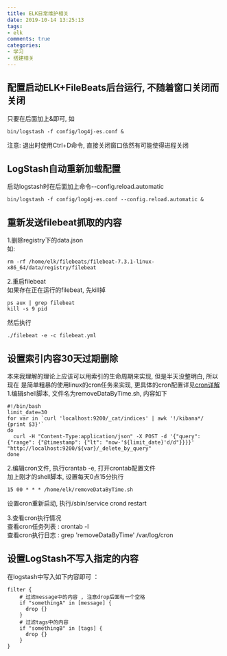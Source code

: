 ```yaml
---
title: ELK日常维护相关
date: 2019-10-14 13:25:13
tags: 
- elk
comments: true
categories: 
- 学习
- 搭建相关
---
```

## 配置启动ELK+FileBeats后台运行, 不随着窗口关闭而关闭  
只要在后面加上&即可, 如  
```shell
bin/logstash -f config/log4j-es.conf &
```
注意: 退出时使用Ctrl+D命令, 直接关闭窗口依然有可能使得进程关闭  

## LogStash自动重新加载配置  
启动logstash时在后面加上命令--config.reload.automatic  
```shell
bin/logstash -f config/log4j-es.conf --config.reload.automatic &
```

## 重新发送filebeat抓取的内容  
1.删除registry下的data.json  
如:  
```shell
rm -rf /home/elk/filebeats/filebeat-7.3.1-linux-x86_64/data/registry/filebeat
```
2.重启filebeat  
如果存在正在运行的filebeat, 先kill掉  
```shell
ps aux | grep filebeat  
kill -s 9 pid
```
然后执行  
```shell
./filebeat -e -c filebeat.yml
```

## 设置索引内容30天过期删除  
本来我理解的理论上应该可以用索引的生命周期来实现, 但是半天没整明白, 所以现在
是简单粗暴的使用linux的cron任务来实现, 更具体的cron配置详见[cron详解](https://blog.csdn.net/mengzuchao/article/details/81172305)  
1.编辑shell脚本, 文件名为removeDataByTime.sh, 内容如下  
```shell
#!/bin/bash
limit_date=30
for var in `curl 'localhost:9200/_cat/indices' | awk '!/kibana*/ {print $3}'`
do
  curl -H "Content-Type:application/json" -X POST -d '{"query": {"range": {"@timestamp": {"lt": "now-'${limit_date}'d/d"}}}}' "http://localhost:9200/${var}/_delete_by_query"
done
```
2.编辑cron文件, 执行crantab -e, 打开crontab配置文件  
加上刚才的shell脚本, 设置每天0点15分执行  
```shell
15 00 * * * /home/elk/removeDataByTime.sh
```
设置cron重新启动, 执行/sbin/service crond restart  

3.查看cron执行情况  
查看cron任务列表 : crontab -l  
查看cron执行日志 : grep 'removeDataByTime' /var/log/cron  

## 设置LogStash不写入指定的内容

在logstash中写入如下内容即可 ：

```shell
filter {
	# 过滤message中的内容 , 注意drop后面有一个空格
    if "somethingA" in [message] {
      drop {}
    }
    # 过滤tags中的内容
    if "somethingB" in [tags] {
      drop {}
    }
}
```





  
